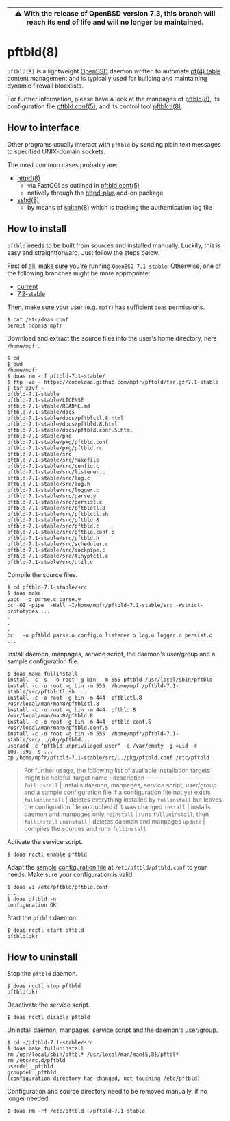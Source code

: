 | :warning: With the release of OpenBSD version 7.3, this branch will reach its end of life and will no longer be maintained.
| --- |

# pftbld(8)

`pftbld(8)` is a lightweight [OpenBSD](https://www.openbsd.org) daemon written to automate [pf(4) table](http://man.openbsd.org/pf.conf#TABLES) content management and is typically used for building and maintaining dynamic firewall blocklists.

For further information, please have a look at the manpages of [pftbld(8)](https://mpfr.net/man/pftbld/7.1-stable/pftbld.8.html), its configuration file [pftbld.conf(5)](https://mpfr.net/man/pftbld/7.1-stable/pftbld.conf.5.html), and its control tool [pftblctl(8)](https://mpfr.net/man/pftbld/7.1-stable/pftblctl.8.html).

## How to interface

Other programs usually interact with `pftbld` by sending plain text messages to specified UNIX-domain sockets.

The most common cases probably are:
* [httpd(8)](http://man.openbsd.org/httpd)
	* via FastCGI as outlined in [pftbld.conf(5)](https://mpfr.net/man/pftbld/7.1-stable/pftbld.conf.5.html#EXAMPLES)
	* natively through the [httpd-plus](https://github.com/mpfr/httpd-plus#notify-on-block) add-on package
* [sshd(8)](http://man.openbsd.org/sshd)
	* by means of [saltan(8)](https://github.com/mpfr/saltan) which is tracking the authentication log file

## How to install

`pftbld` needs to be built from sources and installed manually. Luckily, this is easy and straightforward. Just follow the steps below.

First of all, make sure you're running `OpenBSD 7.1-stable`. Otherwise, one of the following branches might be more appropriate:
* [current](https://github.com/mpfr/pftbld)
* [7.2-stable](https://github.com/mpfr/pftbld/tree/7.2-stable)

Then, make sure your user (e.g. `mpfr`) has sufficient `doas` permissions.

```
$ cat /etc/doas.conf
permit nopass mpfr
```

Download and extract the source files into the user's home directory, here `/home/mpfr`.

```
$ cd
$ pwd
/home/mpfr
$ doas rm -rf pftbld-7.1-stable/
$ ftp -Vo - https://codeload.github.com/mpfr/pftbld/tar.gz/7.1-stable | tar xzvf -
pftbld-7.1-stable
pftbld-7.1-stable/LICENSE
pftbld-7.1-stable/README.md
pftbld-7.1-stable/docs
pftbld-7.1-stable/docs/pftblctl.8.html
pftbld-7.1-stable/docs/pftbld.8.html
pftbld-7.1-stable/docs/pftbld.conf.5.html
pftbld-7.1-stable/pkg
pftbld-7.1-stable/pkg/pftbld.conf
pftbld-7.1-stable/pkg/pftbld.rc
pftbld-7.1-stable/src
pftbld-7.1-stable/src/Makefile
pftbld-7.1-stable/src/config.c
pftbld-7.1-stable/src/listener.c
pftbld-7.1-stable/src/log.c
pftbld-7.1-stable/src/log.h
pftbld-7.1-stable/src/logger.c
pftbld-7.1-stable/src/parse.y
pftbld-7.1-stable/src/persist.c
pftbld-7.1-stable/src/pftblctl.8
pftbld-7.1-stable/src/pftblctl.sh
pftbld-7.1-stable/src/pftbld.8
pftbld-7.1-stable/src/pftbld.c
pftbld-7.1-stable/src/pftbld.conf.5
pftbld-7.1-stable/src/pftbld.h
pftbld-7.1-stable/src/scheduler.c
pftbld-7.1-stable/src/sockpipe.c
pftbld-7.1-stable/src/tinypfctl.c
pftbld-7.1-stable/src/util.c
```

Compile the source files.

```
$ cd pftbld-7.1-stable/src
$ doas make
yacc  -o parse.c parse.y
cc -O2 -pipe  -Wall -I/home/mpfr/pftbld-7.1-stable/src -Wstrict-prototypes ...
.
.
.
cc   -o pftbld parse.o config.o listener.o log.o logger.o persist.o ...
```

Install daemon, manpages, service script, the daemon's user/group and a sample configuration file.

```
$ doas make fullinstall
install -c -s  -o root -g bin  -m 555 pftbld /usr/local/sbin/pftbld
install -c -o root -g bin -m 555  /home/mpfr/pftbld-7.1-stable/src/pftblctl.sh ...
install -c -o root -g bin -m 444  pftblctl.8 /usr/local/man/man8/pftblctl.8
install -c -o root -g bin -m 444  pftbld.8 /usr/local/man/man8/pftbld.8
install -c -o root -g bin -m 444  pftbld.conf.5 /usr/local/man/man5/pftbld.conf.5
install -c -o root -g bin -m 555  /home/mpfr/pftbld-7.1-stable/src/../pkg/pftbld...
useradd -c "pftbld unprivileged user" -d /var/empty -g =uid -r 100..999 -s ...
cp /home/mpfr/pftbld-7.1-stable/src/../pkg/pftbld.conf /etc/pftbld
```

> For further usage, the following list of available installation targets might be helpful:
> target name | description
> ----------- | -----------
> `fullinstall` | installs daemon, manpages, service script, user/group and a sample configuration file if a configuration file not yet exists
> `fulluninstall` | deletes everything installed by `fullinstall` but leaves the configuation file untouched if it was changed
> `install` | installs daemon and manpages only
> `reinstall` | runs `fulluninstall`, then `fullinstall`
> `uninstall` | deletes daemon and manpages
> `update` | compiles the sources and runs `fullinstall`

Activate the service script.

```
$ doas rcctl enable pftbld
```

Adapt the [sample](pkg/pftbld.conf) [configuration file](https://mpfr.net/man/pftbld/7.1-stable/pftbld.conf.5.html) at `/etc/pftbld/pftbld.conf` to your needs. Make sure your configuration is valid.

```
$ doas vi /etc/pftbld/pftbld.conf
...
$ doas pftbld -n
configuration OK
```

Start the `pftbld` daemon.

```
$ doas rcctl start pftbld
pftbld(ok)
```

## How to uninstall

Stop the `pftbld` daemon.

```
$ doas rcctl stop pftbld
pftbld(ok)
```

Deactivate the service script.

```
$ doas rcctl disable pftbld
```

Uninstall daemon, manpages, service script and the daemon's user/group.

```
$ cd ~/pftbld-7.1-stable/src
$ doas make fulluninstall
rm /usr/local/sbin/pftbl* /usr/local/man/man{5,8}/pftbl*
rm /etc/rc.d/pftbld
userdel _pftbld
groupdel _pftbld
(configuration directory has changed, not touching /etc/pftbld)
```

Configuration and source directory need to be removed manually, if no longer needed.

```
$ doas rm -rf /etc/pftbld ~/pftbld-7.1-stable
```
